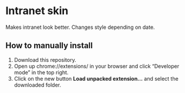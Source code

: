 # Intranet skin

Makes intranet look better. Changes style depending on date.

## How to manually install

1. Download this repository.
1. Open up chrome://extensions/ in your browser and click “Developer mode” in
   the top right.
1. Click on the new button **Load unpacked extension...** and select the
   downloaded folder.
